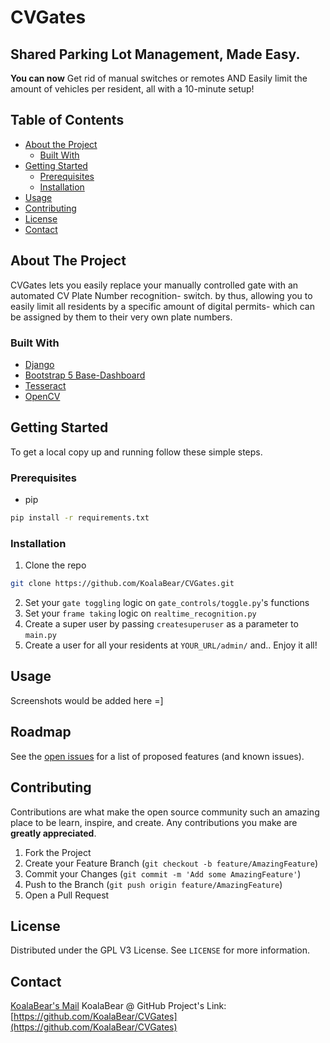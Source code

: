 
# CVGates 
## Shared Parking Lot Management, Made Easy.
**You can now** Get rid of manual switches or remotes AND Easily limit the amount of vehicles per resident, all with a 10-minute setup!


<!-- TABLE OF CONTENTS -->
## Table of Contents

* [About the Project](#about-the-project)
  * [Built With](#built-with)
* [Getting Started](#getting-started)
  * [Prerequisites](#prerequisites)
  * [Installation](#installation)
* [Usage](#usage)
* [Contributing](#contributing)
* [License](#license)
* [Contact](#contact)



<!-- ABOUT THE PROJECT -->
## About The Project
CVGates lets you easily replace your manually controlled gate with an automated CV Plate Number recognition- switch.
by thus, allowing you to easily limit all residents by a specific amount of digital permits- which can be assigned by them to their very own plate numbers.


### Built With

* [Django]()
* [Bootstrap 5 Base-Dashboard](https://github.com/themesberg/volt-bootstrap-5-dashboard)
* [Tesseract](https://github.com/tesseract-ocr/tesseract)
* [OpenCV](https://github.com/opencv/opencv)



<!-- GETTING STARTED -->
## Getting Started

To get a local copy up and running follow these simple steps.

### Prerequisites
* pip
```sh
pip install -r requirements.txt
```

### Installation

1. Clone the repo
```sh
git clone https://github.com/KoalaBear/CVGates.git
```
2. Set your `gate toggling` logic on `gate_controls/toggle.py`'s functions
3. Set your `frame taking` logic on `realtime_recognition.py`
4. Create a super user by passing `createsuperuser` as a parameter to `main.py`
5. Create a user for all your residents at `YOUR_URL/admin/` and.. Enjoy it all!



<!-- USAGE EXAMPLES -->
## Usage

Screenshots would be added here =]

<!-- ROADMAP -->
## Roadmap

See the [open issues](https://github.com/KoalaBear/CVGates/issues) for a list of proposed features (and known issues).



<!-- CONTRIBUTING -->
## Contributing

Contributions are what make the open source community such an amazing place to be learn, inspire, and create. Any contributions you make are **greatly appreciated**.

1. Fork the Project
2. Create your Feature Branch (`git checkout -b feature/AmazingFeature`)
3. Commit your Changes (`git commit -m 'Add some AmazingFeature'`)
4. Push to the Branch (`git push origin feature/AmazingFeature`)
5. Open a Pull Request



<!-- LICENSE -->
## License

Distributed under the GPL V3 License. See `LICENSE` for more information.



<!-- CONTACT -->
## Contact
[KoalaBear's Mail](mailto:koalabeardevelopments@gmail.com)
KoalaBear @ GitHub
Project's Link: [https://github.com/KoalaBear/CVGates](https://github.com/KoalaBear/CVGates)

[contributors-url]: https://github.com/KoalaBear/CVGates/graphs/contributors
[forks-url]: https://github.com/KoalaBear/CVGates/network/members
[stars-url]: https://github.com/KoalaBear/CVGates/stargazers
[issues-url]: https://github.com/KoalaBear/CVGates/issues
[license-url]: https://github.com/KoalaBear/CVGates/blob/master/LICENSE.txt
[product-screenshot]: resources/images/screenshot.png

